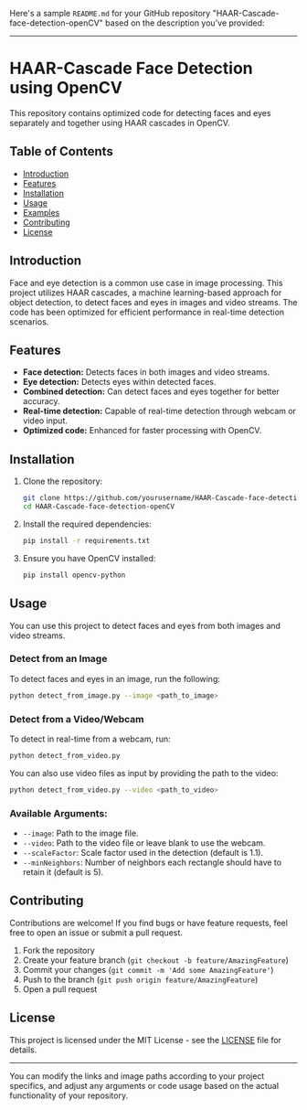 Here's a sample `README.md` for your GitHub repository "HAAR-Cascade-face-detection-openCV" based on the description you've provided:

---

# HAAR-Cascade Face Detection using OpenCV

This repository contains optimized code for detecting faces and eyes separately and together using HAAR cascades in OpenCV.

## Table of Contents
- [Introduction](#introduction)
- [Features](#features)
- [Installation](#installation)
- [Usage](#usage)
- [Examples](#examples)
- [Contributing](#contributing)
- [License](#license)

## Introduction
Face and eye detection is a common use case in image processing. This project utilizes HAAR cascades, a machine learning-based approach for object detection, to detect faces and eyes in images and video streams. The code has been optimized for efficient performance in real-time detection scenarios.

## Features
- **Face detection:** Detects faces in both images and video streams.
- **Eye detection:** Detects eyes within detected faces.
- **Combined detection:** Can detect faces and eyes together for better accuracy.
- **Real-time detection:** Capable of real-time detection through webcam or video input.
- **Optimized code:** Enhanced for faster processing with OpenCV.

## Installation

1. Clone the repository:
    ```bash
    git clone https://github.com/yourusername/HAAR-Cascade-face-detection-openCV.git
    cd HAAR-Cascade-face-detection-openCV
    ```

2. Install the required dependencies:
    ```bash
    pip install -r requirements.txt
    ```

3. Ensure you have OpenCV installed:
    ```bash
    pip install opencv-python
    ```

## Usage
You can use this project to detect faces and eyes from both images and video streams.

### Detect from an Image
To detect faces and eyes in an image, run the following:
```bash
python detect_from_image.py --image <path_to_image>
```

### Detect from a Video/Webcam
To detect in real-time from a webcam, run:
```bash
python detect_from_video.py
```

You can also use video files as input by providing the path to the video:
```bash
python detect_from_video.py --video <path_to_video>
```

### Available Arguments:
- `--image`: Path to the image file.
- `--video`: Path to the video file or leave blank to use the webcam.
- `--scaleFactor`: Scale factor used in the detection (default is 1.1).
- `--minNeighbors`: Number of neighbors each rectangle should have to retain it (default is 5).

## Contributing
Contributions are welcome! If you find bugs or have feature requests, feel free to open an issue or submit a pull request.

1. Fork the repository
2. Create your feature branch (`git checkout -b feature/AmazingFeature`)
3. Commit your changes (`git commit -m 'Add some AmazingFeature'`)
4. Push to the branch (`git push origin feature/AmazingFeature`)
5. Open a pull request

## License
This project is licensed under the MIT License - see the [LICENSE](LICENSE) file for details.

---

You can modify the links and image paths according to your project specifics, and adjust any arguments or code usage based on the actual functionality of your repository.
